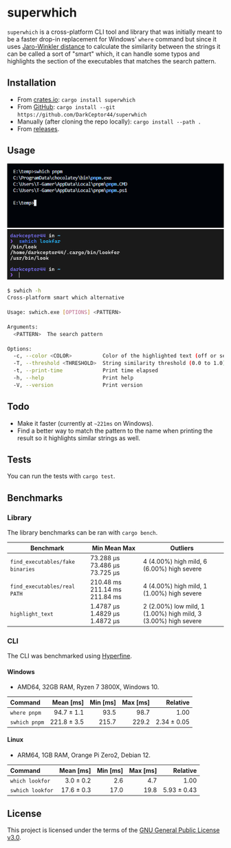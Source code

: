 # superwhich

`superwhich` is a cross-platform CLI tool and library that was initially meant to be a faster drop-in replacement for Windows' `where` command but since it uses [Jaro-Winkler distance](https://en.wikipedia.org/wiki/Jaro%E2%80%93Winkler_distance) to calculate the similarity between the strings it can be called a sort of "smart" which, it can handle some typos and highlights the section of the executables that matches the search pattern.

## Installation

- From [crates.io](https://crates.io/crates/superwhich): `cargo install superwhich`
- From [GitHub](https://github.com/DarkCeptor44/superwhich): `cargo install --git https://github.com/DarkCeptor44/superwhich`
- Manually (after cloning the repo locally): `cargo install --path .`
- From [releases](https://github.com/DarkCeptor44/superwhich/releases/latest).

## Usage

![usage-windows](assets/usage-windows.png)
![usage-linux](assets/usage-linux.png)

```sh
$ swhich -h
Cross-platform smart which alternative

Usage: swhich.exe [OPTIONS] <PATTERN>

Arguments:
  <PATTERN>  The search pattern

Options:
  -c, --color <COLOR>          Color of the highlighted text (off or set `NO_COLOR` env var to disable) [default: blue]
  -T, --threshold <THRESHOLD>  String similarity threshold (0.0 to 1.0) [default: 0.7]
  -t, --print-time             Print time elapsed
  -h, --help                   Print help
  -V, --version                Print version
```

## Todo

- Make it faster (currently at `~221ms` on Windows).
- Find a better way to match the pattern to the name when printing the result so it highlights similar strings as well.

## Tests

You can run the tests with `cargo test`.

## Benchmarks

### Library

The library benchmarks can be ran with `cargo bench`.

| Benchmark | Min Mean Max | Outliers |
| --------- | ------------ | -------- |
| `find_executables/fake binaries` | 73.288 µs 73.486 µs 73.725 µs | 4 (4.00%) high mild, 6 (6.00%) high severe |
| `find_executables/real PATH`     | 210.48 ms 211.14 ms 211.84 ms | 4 (4.00%) high mild, 1 (1.00%) high severe |
| `highlight_text`                 | 1.4787 µs 1.4829 µs 1.4872 µs | 2 (2.00%) low mild, 1 (1.00%) high mild, 3 (3.00%) high severe |

### CLI

The CLI was benchmarked using [Hyperfine](https://github.com/sharkdp/hyperfine).

#### Windows

- AMD64, 32GB RAM, Ryzen 7 3800X, Windows 10.

| Command | Mean [ms] | Min [ms] | Max [ms] | Relative |
|:---|---:|---:|---:|---:|
| `where pnpm` | 94.7 ± 1.1 | 93.5 | 98.7 | 1.00 |
| `swhich pnpm` | 221.8 ± 3.5 | 215.7 | 229.2 | 2.34 ± 0.05 |

#### Linux

- ARM64, 1GB RAM, Orange Pi Zero2, Debian 12.

| Command | Mean [ms] | Min [ms] | Max [ms] | Relative |
|:---|---:|---:|---:|---:|
| `which lookfor` | 3.0 ± 0.2 | 2.6 | 4.7 | 1.00 |
| `swhich lookfor` | 17.6 ± 0.3 | 17.0 | 19.8 | 5.93 ± 0.43 |

## License

This project is licensed under the terms of the [GNU General Public License v3.0](https://www.gnu.org/licenses/gpl-3.0.html).

